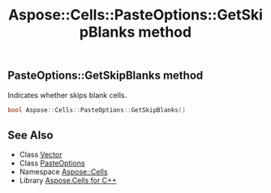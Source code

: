 ﻿---
title: Aspose::Cells::PasteOptions::GetSkipBlanks method
linktitle: GetSkipBlanks
second_title: Aspose.Cells for C++ API Reference
description: 'Aspose::Cells::PasteOptions::GetSkipBlanks method. Indicates whether skips blank cells in C++.'
type: docs
weight: 800
url: /cpp/aspose.cells/pasteoptions/getskipblanks/
---
## PasteOptions::GetSkipBlanks method


Indicates whether skips blank cells.

```cpp
bool Aspose::Cells::PasteOptions::GetSkipBlanks()
```

## See Also

* Class [Vector](../../vector/)
* Class [PasteOptions](../)
* Namespace [Aspose::Cells](../../)
* Library [Aspose.Cells for C++](../../../)
